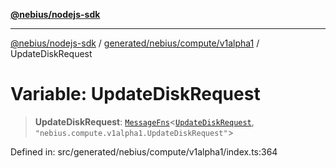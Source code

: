 [**@nebius/nodejs-sdk**](../../../../../README.md)

---

[@nebius/nodejs-sdk](../../../../../README.md) / [generated/nebius/compute/v1alpha1](../README.md) / UpdateDiskRequest

# Variable: UpdateDiskRequest

> **UpdateDiskRequest**: [`MessageFns`](../../../../../runtime/protos/core/interfaces/MessageFns.md)\<[`UpdateDiskRequest`](../interfaces/UpdateDiskRequest.md), `"nebius.compute.v1alpha1.UpdateDiskRequest"`\>

Defined in: src/generated/nebius/compute/v1alpha1/index.ts:364
